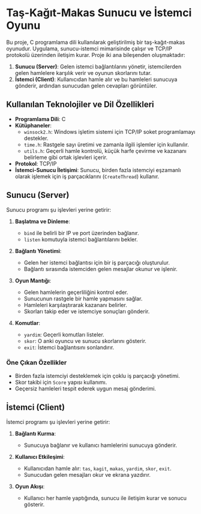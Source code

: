 # Taş-Kağıt-Makas Sunucu ve İstemci Oyunu

Bu proje, C programlama dili kullanılarak geliştirilmiş bir taş-kağıt-makas oyunudur. Uygulama, sunucu-istemci mimarisinde çalışır ve TCP/IP protokolü üzerinden iletişim kurar. Proje iki ana bileşenden oluşmaktadır:

1. **Sunucu (Server)**: Gelen istemci bağlantılarını yönetir, istemcilerden gelen hamlelere karşılık verir ve oyunun skorlarını tutar.
2. **İstemci (Client)**: Kullanıcıdan hamle alır ve bu hamleleri sunucuya gönderir, ardından sunucudan gelen cevapları görüntüler.

## Kullanılan Teknolojiler ve Dil Özellikleri

- **Programlama Dili**: C
- **Kütüphaneler**:
  - `winsock2.h`: Windows işletim sistemi için TCP/IP soket programlamayı destekler.
  - `time.h`: Rastgele sayı üretimi ve zamanla ilgili işlemler için kullanılır.
  - `utils.h`: Geçerli hamle kontrolü, küçük harfe çevirme ve kazananı belirleme gibi ortak işlevleri içerir.
- **Protokol**: TCP/IP
- **İstemci-Sunucu İletişimi**: Sunucu, birden fazla istemciyi eşzamanlı olarak işlemek için iş parçacıklarını (`CreateThread`) kullanır.

## Sunucu (Server)

Sunucu programı şu işlevleri yerine getirir:

1. **Başlatma ve Dinleme**:
   - `bind` ile belirli bir IP ve port üzerinden bağlanır.
   - `listen` komutuyla istemci bağlantılarını bekler.

2. **Bağlantı Yönetimi**:
   - Gelen her istemci bağlantısı için bir iş parçacığı oluşturulur.
   - Bağlantı sırasında istemciden gelen mesajlar okunur ve işlenir.

3. **Oyun Mantığı**:
   - Gelen hamlelerin geçerliliğini kontrol eder.
   - Sunucunun rastgele bir hamle yapmasını sağlar.
   - Hamleleri karşılaştırarak kazananı belirler.
   - Skorları takip eder ve istemciye sonuçları gönderir.

4. **Komutlar**:
   - `yardim`: Geçerli komutları listeler.
   - `skor`: O anki oyuncu ve sunucu skorlarını gösterir.
   - `exit`: İstemci bağlantısını sonlandırır.

### Öne Çıkan Özellikler

- Birden fazla istemciyi desteklemek için çoklu iş parçacığı yönetimi.
- Skor takibi için `Score` yapısı kullanımı.
- Geçersiz hamleleri tespit ederek uygun mesaj gönderimi.

## İstemci (Client)

İstemci programı şu işlevleri yerine getirir:

1. **Bağlantı Kurma**:
   - Sunucuya bağlanır ve kullanıcı hamlelerini sunucuya gönderir.

2. **Kullanıcı Etkileşimi**:
   - Kullanıcıdan hamle alır: `tas`, `kagit`, `makas`, `yardim`, `skor`, `exit`.
   - Sunucudan gelen mesajları okur ve ekrana yazdırır.

3. **Oyun Akışı**:
   - Kullanıcı her hamle yaptığında, sunucu ile iletişim kurar ve sonucu gösterir.
